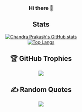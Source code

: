 <div align="center">

  ### Hi there 👋
  
  ## Stats
[![Chandra Prakash's GitHub stats](https://stats-wine.vercel.app/api?username=leviathanaxeislit&show_icons=true&theme=react&include_all_commits=true)](https://github.com/leviathanaxeislit/stats)<br/>
[![Top Langs](https://stats-wine.vercel.app/api/top-langs?username=leviathanaxeislit&show_icons=true&theme=react&include_all_commits=true&langs_count=10)](https://github.com/leviathanaxeislit/stats)<br/>
  
  ## 🏆 GitHub Trophies
![](https://github-profile-trophy.vercel.app/?username=leviathanaxeislit&theme=nord&no-frame=true&no-bg=false&margin-w=4)
  
  ## ✍️ Random Quotes
![](https://quotes-github-readme.vercel.app/api?type=horizontal&theme=nord)

</div>
